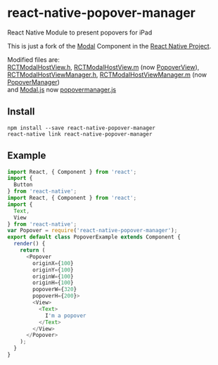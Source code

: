 # react-native-popover-manager
React Native Module to present popovers for iPad

This is just a fork of the [Modal](https://facebook.github.io/react-native/docs/modal.html) Component in the [React Native Project](https://github.com/facebook/react-native).

Modified files are: </br> 
[RCTModalHostView.h](https://github.com/facebook/react-native/blob/master/React/Views/RCTModalHostView.h), [RCTModalHostView.m](https://github.com/facebook/react-native/blob/master/React/Views/RCTModalHostView.m) (now [PopoverView](https://github.com/enzosv/react-native-popover-manager/tree/master/PopoverManager/PopoverView.h)), </br>
[RCTModalHostViewManager.h](https://github.com/facebook/react-native/blob/master/React/Views/RCTModalHostViewManager.h), [RCTModalHostViewManager.m](https://github.com/facebook/react-native/blob/master/React/Views/RCTModalHostViewManager.m) (now [PopoverManager](https://github.com/enzosv/react-native-popover-manager/tree/master/PopoverManager/PopoverManager.h)) </br>
and [Modal.js](https://github.com/facebook/react-native/blob/master/Libraries/Modal/Modal.js) now [popovermanager.js](https://github.com/enzosv/react-native-popover-manager/tree/master/popovermanager.js)

## Install
```shell
npm install --save react-native-popover-manager
react-native link react-native-popover-manager
```

## Example
```js
import React, { Component } from 'react';
import {
  Button
} from 'react-native';
import React, { Component } from 'react';
import {
  Text,
  View
} from 'react-native';
var Popover = require('react-native-popover-manager');
export default class PopoverExample extends Component {
  render() {
    return (
      <Popover
        originX={100}
        originY={100}
        originW={100}
        originH={100}
        popoverW={320}
        popoverH={200}>
        <View>
          <Text>
            I'm a popover
          </Text>
        </View>
      </Popover>
    );
  }
}
```
